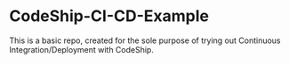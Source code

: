 # CodeShip-CI-CD-Example

This is a basic repo, created for the sole purpose of trying out Continuous Integration/Deployment with CodeShip.
